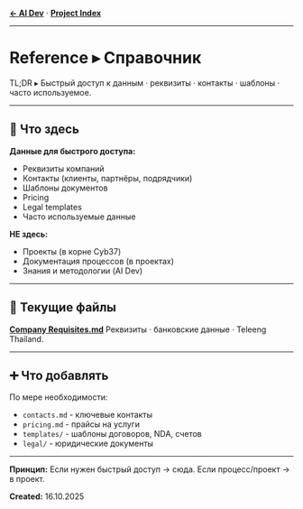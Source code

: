 **[← AI Dev](../AI%20Dev/README.md)** · **[Project Index](../AI%20Dev/PROJECT_INDEX.md)**

---

# Reference ▸ Справочник

TL;DR ▸ Быстрый доступ к данным · реквизиты · контакты · шаблоны · часто используемое.

---

## 📁 Что здесь

**Данные для быстрого доступа:**
- Реквизиты компаний
- Контакты (клиенты, партнёры, подрядчики)
- Шаблоны документов
- Pricing
- Legal templates
- Часто используемые данные

**НЕ здесь:**
- Проекты (в корне Cyb37)
- Документация процессов (в проектах)
- Знания и методологии (AI Dev)

---

## 📄 Текущие файлы

**[Company Requisites.md](./Company%20Requisites.md)**
Реквизиты · банковские данные · Teleeng Thailand.

---

## ➕ Что добавлять

По мере необходимости:
- `contacts.md` - ключевые контакты
- `pricing.md` - прайсы на услуги
- `templates/` - шаблоны договоров, NDA, счетов
- `legal/` - юридические документы

---

**Принцип:** Если нужен быстрый доступ → сюда. Если процесс/проект → в проект.

**Created:** 16.10.2025

